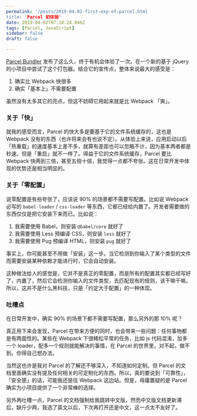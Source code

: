 ```yaml
---
permalink: '/posts/2019-04-02-first-exp-of-parcel.html
title: 'Parcel 初体验'
date: 2019-04-02T07:10:24.846Z
tags: [Parcel, JavaScript]
sidebar: false
draft: false

---
```





[Parcel Bundler](https://github.com/parcel-bundler/parcel) 发布了这么久，终于有机会体验了一次。在一个新的基于 jQuery 的小项目中尝试了这个打包器。结合它的宣传点，整体来说最大的感受是：

1. 确实比 Webpack 快很多
2. 确实「基本上」不需要配置

虽然没有太多其它的亮点，但这不妨碍它用起来就是比 Webpack 「爽」。

### 关于「快」

就我的感受而言，Parcel 的快大多是要基于它的文件系统缓存的，这也是 Webpack 没有的东西（也许将来会有也说不定）。从体验上来说，应用启动以后「热重载」的速度基本上差不多，就算有差距也可以忽略不计，因为基本两者都是秒速。但是「重启」就不一样了。得益于它的文件系统缓存，Parcel 要比 Webpack 快两到三倍，甚至五倍十倍，我觉得一点都不夸张。这在日常开发中体现的优势还是相当明显的。

### 关于「零配置」

说零配置是有些夸张了，应该说 90% 的场景都不需要写配置。比如说 Webpack 必写的 `babel-loader` / `css-loader` 等东西，它都已经给内置了。开发者需要做的东西仅仅是把它安装下来而已。比如说：

1. 我需要使用 Babel，则安装 `@babel/core` 就好了
2. 我需要使用 Less 预编译 CSS，则安装 `less` 就好了
3. 我需要使用 Pug 预编译 HTML，则安装 `pug` 就好了

事实上，你可能甚至不用做「安装」这一步。当它检测到你输入了某个类型的文件而需要安装某种依赖才能进行时，它会自动安装。

这种做法给人的感觉是，它并不是真正的零配置，而是所有的配置其实都已经写好了，内置了，然后它会检测你输入的文件类型，去匹配现有的规则，该干嘛干嘛。所以，这并不是什么黑科技，只是「约定大于配置」的一种体现。

### 吐槽点

在日常开发中，确实 90% 的场景下都不需要写配置，那么另外的那 10% 呢？

真正用下来会发现，Parcel 在带来方便的同时，也会带来一些问题：任何事物都是有两面性的。某些在 Webpack 下很稀松平常的任务，比如 js 代码混淆，加多一个 loader，配多一个规则就能解决的事情，在 Parcel 的世界里，对不起，做不到。你得自己想办法。

当然这也许是我对 Parcel 的了解还不够深入，不知道如何定制。但 Parcel 的文档里面确实没有提及任何相关的可定制化的东西。所以，真的要说到「可靠性」，「安全感」的话，可能我还是往 Webpack 这边站。但是，毋庸置疑的是 Parcel 确实为小项目提供了一个非常棒的选择。

另外再吐槽一点，Parcel 的文档强制给我跳转中文版，然而中文版文档更新滞后，缺斤少两，我选了英文以后，下次再打开还是中文，这一点太不友好了。
